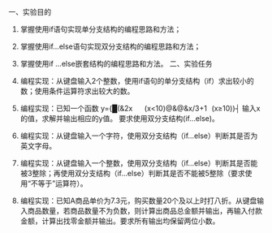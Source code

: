 一、实验目的
1. 掌握使用if语句实现单分支结构的编程思路和方法；
2. 掌握使用if…else语句实现双分支结构的编程思路和方法；
3. 掌握使用if …else嵌套结构的编程思路和方法。
二、实验任务
1. 编程实现：从键盘输入2个整数，使用if语句的单分支结构（if）求出较小的数；使用条件运算符求出较大的数。

2. 编程实现：已知一个函数 y={█(&2x   (x<10)@&@&x/3+1  (x≥10))┤   输入x的值，求解并输出相应的y值。
要求使用双分支结构(if…else)。

3. 编程实现：从键盘输入一个字符，使用双分支结构（if…else）判断其是否为英文字母。

4. 编程实现：从键盘输入一个整数，使用双分支结构（if…else）判断其是否能被3整除；再使用双分支结构（if…else）判断其是否不能被5整除（要求使用“不等于”运算符）。

5. 编程实现：已知A商品单价为7.3元，购买数量20个及以上时打八折。从键盘输入商品数量，若商品数量不为负数，则计算出商品总金额并输出，再输入付款金额，计算出找零金额并输出。要求所有输出均保留两位小数。
